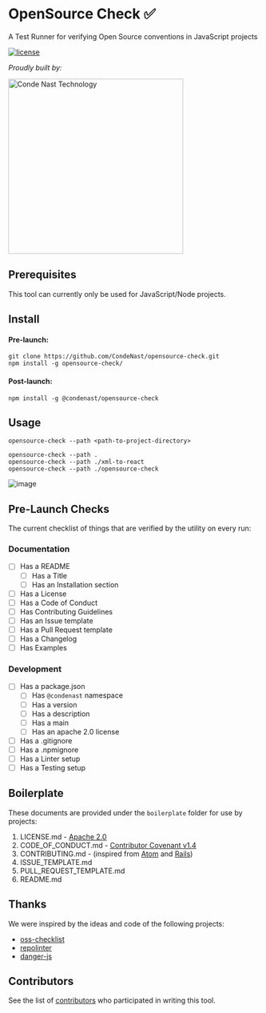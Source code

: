 # OpenSource Check ✅
A Test Runner for verifying Open Source conventions in JavaScript projects

[![license](https://img.shields.io/badge/license-Apache%202.0-blue.svg?style=flat)](LICENSE)

_Proudly built by:_

<a href="https://technology.condenast.com"><img src="https://user-images.githubusercontent.com/1215971/35070721-3f136cdc-fbac-11e7-81b4-e3aa5cc70a17.png" title="Conde Nast Technology" width=350/></a>

## Prerequisites

This tool can currently only be used for JavaScript/Node projects.

## Install

#### Pre-launch:

    git clone https://github.com/CondeNast/opensource-check.git
    npm install -g opensource-check/

#### Post-launch:

    npm install -g @condenast/opensource-check

## Usage

    opensource-check --path <path-to-project-directory>

    opensource-check --path .
    opensource-check --path ./xml-to-react
    opensource-check --path ./opensource-check

![image](https://user-images.githubusercontent.com/1215971/37441822-2ca28780-27d1-11e8-8b10-a2b5c7220175.png)

## Pre-Launch Checks

The current checklist of things that are verified by the utility on every run:

### Documentation

- [ ] Has a README
  - [ ] Has a Title
  - [ ] Has an Installation section
- [ ] Has a License
- [ ] Has a Code of Conduct
- [ ] Has Contributing Guidelines
- [ ] Has an Issue template
- [ ] Has a Pull Request template
- [ ] Has a Changelog
- [ ] Has Examples

### Development

- [ ] Has a package.json
  - [ ] Has `@condenast` namespace
  - [ ] Has a version
  - [ ] Has a description
  - [ ] Has a main
  - [ ] Has an apache 2.0 license
- [ ] Has a .gitignore
- [ ] Has a .npmignore
- [ ] Has a Linter setup
- [ ] Has a Testing setup

## Boilerplate

These documents are provided under the `boilerplate` folder for use by projects:

1. LICENSE.md - [Apache 2.0](https://github.com/licenses/license-templates/blob/master/templates/apache.txt)
2. CODE_OF_CONDUCT.md - [Contributor Covenant v1.4](https://www.contributor-covenant.org/version/1/4/code-of-conduct.md)
3. CONTRIBUTING.md - (inspired from [Atom](https://github.com/atom/atom/blob/master/CONTRIBUTING.md) and [Rails](https://github.com/rails/rails/blob/master/CONTRIBUTING.md))
4. ISSUE_TEMPLATE.md
5. PULL_REQUEST_TEMPLATE.md
6. README.md

## Thanks

We were inspired by the ideas and code of the following projects:

* [oss-checklist](https://github.com/scriptnull/oss-checklist)
* [repolinter](https://github.com/todogroup/repolinter)
* [danger-js](https://github.com/danger/danger-js)

## Contributors

See the list of [contributors](https://github.com/CondeNast/opensource-check/contributors) who participated in writing this tool.